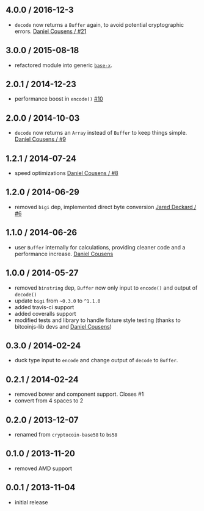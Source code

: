 4.0.0 / 2016-12-3
------------------
- `decode` now returns a `Buffer` again,  to avoid potential cryptographic errors. [Daniel Cousens / #21](https://github.com/cryptocoinjs/bs58/pull/21)

3.0.0 / 2015-08-18
------------------
- refactored module into generic [`base-x`](https://github.com/cryptocoinjs/base-x).

2.0.1 / 2014-12-23
------------------
- performance boost in `encode()` [#10](https://github.com/cryptocoinjs/bs58/pull/10)

2.0.0 / 2014-10-03
------------------
- `decode` now returns an `Array` instead of `Buffer` to keep things simple. [Daniel Cousens / #9](https://github.com/cryptocoinjs/bs58/pull/9)

1.2.1 / 2014-07-24
------------------
* speed optimizations [Daniel Cousens / #8](https://github.com/cryptocoinjs/bs58/pull/8)

1.2.0 / 2014-06-29
------------------
* removed `bigi` dep, implemented direct byte conversion [Jared Deckard / #6](https://github.com/cryptocoinjs/bs58/pull/6)

1.1.0 / 2014-06-26
------------------
* user `Buffer` internally for calculations, providing cleaner code and a performance increase. [Daniel Cousens](https://github.com/cryptocoinjs/bs58/commit/129c71de8bc1e36f113bce06da0616066f41c5ca)

1.0.0 / 2014-05-27
------------------
* removed `binstring` dep, `Buffer` now only input to `encode()` and output of `decode()`
* update `bigi` from `~0.3.0` to `^1.1.0`
* added travis-ci support
* added coveralls support
* modified tests and library to handle fixture style testing (thanks to bitcoinjs-lib devs and [Daniel Cousens](https://github.com/dcousens))


0.3.0 / 2014-02-24
------------------
* duck type input to `encode` and change output of `decode` to `Buffer`.


0.2.1 / 2014-02-24
------------------
* removed bower and component support. Closes #1
* convert from 4 spaces to 2


0.2.0 / 2013-12-07
------------------
* renamed from `cryptocoin-base58` to `bs58`


0.1.0 / 2013-11-20
------------------
* removed AMD support


0.0.1 / 2013-11-04
------------------
* initial release
